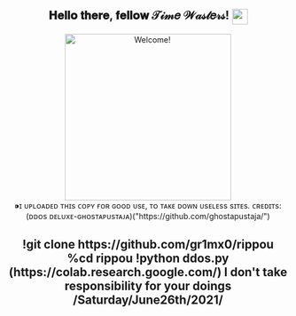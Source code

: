 <div align="center">
<h2> 𝐇𝐞𝐥𝐥𝐨 𝐭𝐡𝐞𝐫𝐞, 𝐟𝐞𝐥𝐥𝐨𝐰 𝒯𝒾𝓂𝑒 𝒲𝒶𝓈𝓉𝑒𝓇𝓈! <img src="https://emojis.slackmojis.com/emojis/images/1579216111/7550/pikachu_wave.gif?1579216111" align="center"
                width="28" /> </h2>
</div>

<div align="center" width="50">

<img src="https://media.giphy.com/media/kz6iUkQuGZmN5HfB0t/giphy.gif" alt="Welcome!" width="300"/>
<div align="center">
⁍ɪ ᴜᴘʟᴏᴀᴅᴇᴅ ᴛʜɪs ᴄᴏᴘʏ ғᴏʀ ɢᴏᴏᴅ ᴜsᴇ, ᴛᴏ ᴛᴀᴋᴇ ᴅᴏᴡɴ ᴜsᴇʟᴇss sɪᴛᴇs.
                                   ᴄʀᴇᴅɪᴛs:
                          (ᴅᴅᴏs ᴅᴇʟᴜxᴇ-ɢʜᴏsᴛᴀᴘᴜsᴛᴀᴊᴀ)("https://github.com/ghostapustaja/")
 <h2>                                                                                         
                     !git clone https://github.com/gr1mx0/rippou
                     %cd rippou
                     !python ddos.py
                     (https://colab.research.google.com/)
                     I don't take responsibility for your doings
                     /Saturday/June26th/2021/
   </h2>
<div align="center" width="50">
